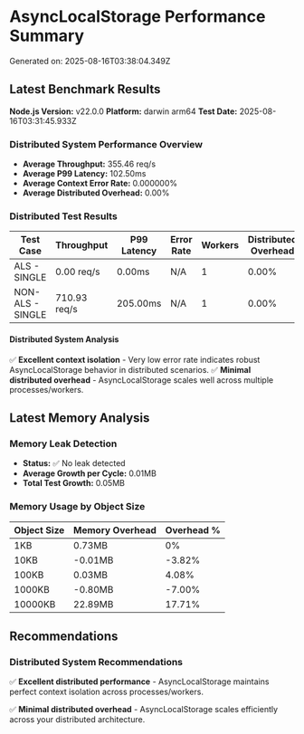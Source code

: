 # AsyncLocalStorage Performance Summary

Generated on: 2025-08-16T03:38:04.349Z

## Latest Benchmark Results

**Node.js Version:** v22.0.0
**Platform:** darwin arm64
**Test Date:** 2025-08-16T03:31:45.933Z


### Distributed System Performance Overview

- **Average Throughput:** 355.46 req/s
- **Average P99 Latency:** 102.50ms
- **Average Context Error Rate:** 0.000000%
- **Average Distributed Overhead:** 0.00%

### Distributed Test Results

| Test Case | Throughput | P99 Latency | Error Rate | Workers | Distributed Overhead |
|-----------|------------|-------------|------------|---------|---------------------|
| ALS - SINGLE | 0.00 req/s | 0.00ms | N/A | 1 | 0.00% |
| NON-ALS - SINGLE | 710.93 req/s | 205.00ms | N/A | 1 | 0.00% |

#### Distributed System Analysis

✅ **Excellent context isolation** - Very low error rate indicates robust AsyncLocalStorage behavior in distributed scenarios.
✅ **Minimal distributed overhead** - AsyncLocalStorage scales well across multiple processes/workers.

## Latest Memory Analysis

### Memory Leak Detection

- **Status:** ✅ No leak detected
- **Average Growth per Cycle:** 0.01MB
- **Total Test Growth:** 0.05MB

### Memory Usage by Object Size

| Object Size | Memory Overhead | Overhead % |
|-------------|-----------------|------------|
| 1KB | 0.73MB | 0% |
| 10KB | -0.01MB | -3.82% |
| 100KB | 0.03MB | 4.08% |
| 1000KB | -0.80MB | -7.00% |
| 10000KB | 22.89MB | 17.71% |

## Recommendations


### Distributed System Recommendations



✅ **Excellent distributed performance** - AsyncLocalStorage maintains perfect context isolation across processes/workers.

✅ **Minimal distributed overhead** - AsyncLocalStorage scales efficiently across your distributed architecture.